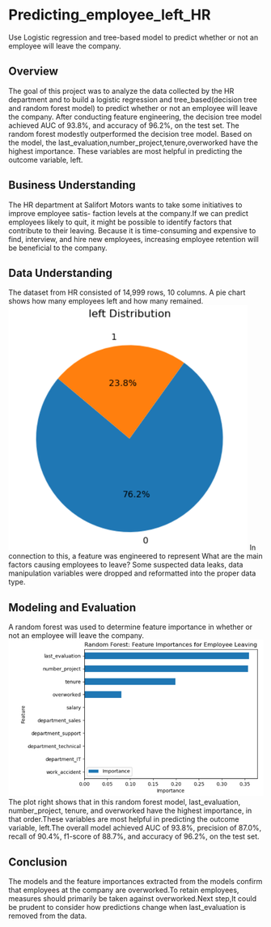 # Predicting_employee_left_HR
Use Logistic regression and tree-based model to predict whether or not an employee will leave the company.

## Overview
The goal of  this  project  was  to  analyze  the  data  collected  by  the  HR  department  and  to  build  a logistic regression and tree_based(decision tree and random forest model) to predict  whether  or  not  an  employee  will  leave  the  company.
After conducting feature engineering, the decision tree model achieved AUC of 93.8%, and accuracy of 96.2%, on the test set. The random forest modestly outperformed the decision tree model.
Based on the model, the last_evaluation,number_project,tenure,overworked have the highest importance. These variables are most helpful in predicting the outcome variable, left.

## Business Understanding
The HR department at Salifort Motors wants to take some initiatives to improve employee satis- faction levels at the company.If we can predict employees likely to quit, it might be possible to identify factors that contribute to their leaving. Because it is time-consuming and expensive to find, interview, and hire new employees, increasing employee retention will be beneficial to the company.

## Data Understanding
The dataset from HR consisted of 14,999  rows,  10  columns. 
A pie chart shows how many employees left and how many remained. ![left_ratio](left_ratio.PNG)
In connection to this, a feature was engineered to represent 
What are the main factors causing employees to leave?
Some suspected data leaks, data manipulation variables were dropped and reformatted into the proper data type.

## Modeling and Evaluation
A random forest was used to determine feature importance in whether or not an employee will leave the company.![random_forest_importance](RF_importance_employee_leaving.PNG)The plot right shows that in this random forest model, last_evaluation, number_project, tenure, and overworked have the highest importance, in that order.These variables are most helpful in predicting the outcome variable, left.The overall model achieved AUC of 93.8%, precision of 87.0%, recall of 90.4%, f1-score of 88.7%, and accuracy of 96.2%, on the test set. 

## Conclusion
The  models  and  the  feature  importances  extracted  from  the  models  confirm  that  employees  at  the company  are  overworked.To retain employees, measures should primarily be taken against overworked.Next step,It could be prudent to consider how predictions change when last_evaluation is removed from the data.

